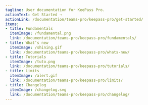```yaml
---
tagline: User documentation for KeePass Pro.
actionText: Get Started →
actionLink: /documentation/teams-pro/keepass-pro/get-started/
items:
- title: Fundamentals​
  itemImage: /fundamental.png
  link: /documentation/teams-pro/keepass-pro/fundamentals/
- title: What’s new
  itemImage: /shining.gif
  link: /documentation/teams-pro/keepass-pro/whats-new/
- title: Tutorials
  itemImage: /tuto.png
  link: /documentation/teams-pro/keepass-pro/tutorials/
- title: Limits
  itemImage: /alert.gif
  link: /documentation/teams-pro/keepass-pro/limits/
- title: Changelog
  itemImage: /changelog.svg
  link: /documentation/teams-pro/keepass-pro/changelog/
---
```


<Overview />